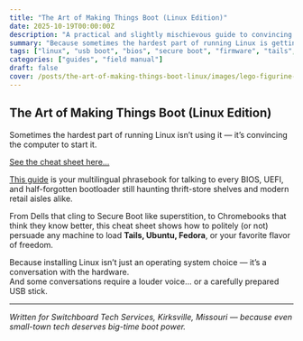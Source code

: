 ```yaml
---
title: "The Art of Making Things Boot (Linux Edition)"
date: 2025-10-19T00:00:00Z
description: "A practical and slightly mischievous guide to convincing stubborn computers to boot Linux — whether Tails, Ubuntu, Fedora, or anything else with a penguin."
summary: "Because sometimes the hardest part of running Linux is getting the machine to start it."
tags: ["linux", "usb boot", "bios", "secure boot", "firmware", "tails", "ubuntu", "fedora"]
categories: ["guides", "field manual"]
draft: false
cover: /posts/the-art-of-making-things-boot-linux/images/lego-figurine-shows-the-art-of-booting-computers.jpg
---
```


## The Art of Making Things Boot (Linux Edition)

Sometimes the hardest part of running Linux isn’t using it — it’s convincing the computer to start it.

[See the cheat sheet here...](/guides/boot-from-usb-every-major-system/)

[This guide](/posts/boot-from-usb-every-major-system/) is your multilingual phrasebook for talking to every BIOS, UEFI, and half-forgotten bootloader still haunting thrift-store shelves and modern retail aisles alike.

From Dells that cling to Secure Boot like superstition, to Chromebooks that think they know better, this cheat sheet shows how to politely (or not) persuade any machine to load **Tails, Ubuntu, Fedora**, or your favorite flavor of freedom.

Because installing Linux isn’t just an operating system choice — it’s a conversation with the hardware.  
And some conversations require a louder voice… or a carefully prepared USB stick.

---

*Written for Switchboard Tech Services, Kirksville, Missouri — because even small-town tech deserves big-time boot power.*
